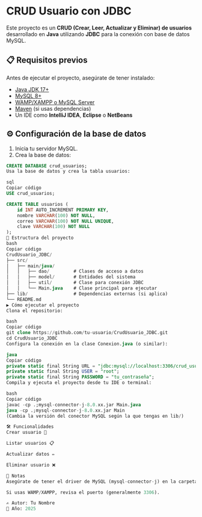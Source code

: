 # CRUD Usuario con JDBC

Este proyecto es un **CRUD (Crear, Leer, Actualizar y Eliminar) de usuarios** desarrollado en **Java** utilizando **JDBC** para la conexión con base de datos MySQL.  

## 📋 Requisitos previos

Antes de ejecutar el proyecto, asegúrate de tener instalado:

- [Java JDK 17+](https://adoptium.net/)  
- [MySQL 8+](https://dev.mysql.com/downloads/)  
- [WAMP/XAMPP o MySQL Server](https://www.apachefriends.org/es/index.html)  
- [Maven](https://maven.apache.org/) (si usas dependencias)  
- Un IDE como **IntelliJ IDEA**, **Eclipse** o **NetBeans**  

## ⚙️ Configuración de la base de datos

1. Inicia tu servidor MySQL.  
2. Crea la base de datos:

```sql
CREATE DATABASE crud_usuarios;
Usa la base de datos y crea la tabla usuarios:

sql
Copiar código
USE crud_usuarios;

CREATE TABLE usuarios (
    id INT AUTO_INCREMENT PRIMARY KEY,
    nombre VARCHAR(100) NOT NULL,
    correo VARCHAR(100) NOT NULL UNIQUE,
    clave VARCHAR(100) NOT NULL
);
📂 Estructura del proyecto
bash
Copiar código
CrudUsuario_JDBC/
├── src/
│   ├── main/java/
│   │   ├── dao/         # Clases de acceso a datos
│   │   ├── model/       # Entidades del sistema
│   │   ├── util/        # Clase para conexión JDBC
│   │   └── Main.java    # Clase principal para ejecutar
├── lib/                 # Dependencias externas (si aplica)
└── README.md
▶️ Cómo ejecutar el proyecto
Clona el repositorio:

bash
Copiar código
git clone https://github.com/tu-usuario/CrudUsuario_JDBC.git
cd CrudUsuario_JDBC
Configura la conexión en la clase Conexion.java (o similar):

java
Copiar código
private static final String URL = "jdbc:mysql://localhost:3306/crud_usuarios";
private static final String USER = "root";
private static final String PASSWORD = "tu_contraseña";
Compila y ejecuta el proyecto desde tu IDE o terminal:

bash
Copiar código
javac -cp .;mysql-connector-j-8.0.xx.jar Main.java
java -cp .;mysql-connector-j-8.0.xx.jar Main
(Cambia la versión del conector MySQL según la que tengas en lib/)

🛠️ Funcionalidades
Crear usuario 👤

Listar usuarios 📋

Actualizar datos ✏️

Eliminar usuario ❌

📌 Notas
Asegúrate de tener el driver de MySQL (mysql-connector-j) en la carpeta lib/ o configurado como dependencia en Maven/Gradle.

Si usas WAMP/XAMPP, revisa el puerto (generalmente 3306).

✍️ Autor: Tu Nombre
📅 Año: 2025

